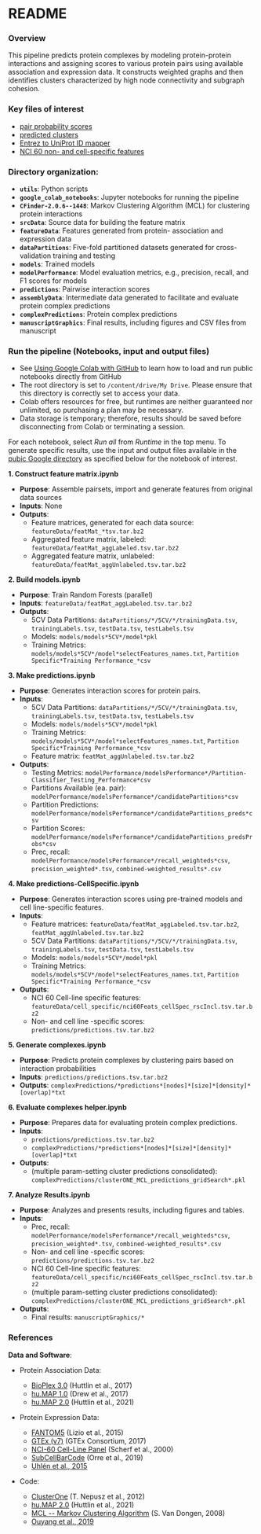 # README

### Overview
This pipeline predicts protein complexes by modeling protein-protein interactions and assigning scores to various
protein pairs using available association and expression data. It constructs weighted graphs and then identifies
clusters characterized by high node connectivity and subgraph cohesion.

### Key files of interest
- [pair probability scores](https://drive.google.com/file/d/1Cn5zRitrl4i1S_WU2DBKCpR1Aj0_bLmb/view?usp=sharing)
- [predicted clusters](https://drive.google.com/file/d/1-INlBd1bCZiYBd7vwJqvjYiBB3QpEoNK/view?usp=sharing)
- [Entrez to UniProt ID mapper](https://drive.google.com/file/d/1tT28krOYbgxQ2S3RtSvuA6cG2SA91AN0/view?usp=sharing)
- [NCI 60 non- and cell-specific features](https://drive.google.com/file/d/1-A66udgX7YWC-Oh7luKY5SzJuhKjPDKR/view?usp=sharing)

### Directory organization:
- **`utils`**: Python scripts
- **`google_colab_notebooks`**: Jupyter notebooks for running the pipeline
- **`CFinder-2.0.6--1448`**: Markov Clustering Algorithm (MCL) for clustering protein interactions
- **`srcData`**: Source data for building the feature matrix
- **`featureData`**: Features generated from protein- association and expression data
- **`dataPartitions`**: Five-fold partitioned datasets generated for cross-validation training and testing
- **`models`**: Trained models
- **`modelPerformance`**: Model evaluation metrics, e.g., precision, recall, and F1 scores for models
- **`predictions`**: Pairwise interaction scores
- **`assemblyData`**: Intermediate data generated to facilitate and evaluate protein complex predictions
- **`complexPredictions`**: Protein complex predictions
- **`manuscriptGraphics`**: Final results, including figures and CSV files from manuscript

### Run the pipeline (Notebooks, input and output files)
- See [Using Google Colab with GitHub](https://colab.research.google.com/github/googlecolab/colabtools/blob/main/notebooks/colab-github-demo.ipynb) to learn how to load and run public notebooks directly from GitHub
- The root directory is set to `/content/drive/My Drive`. Please ensure that this directory is correctly set to access your data.
- Colab offers resources for free, but runtimes are neither guaranteed nor unlimited, so purchasing a plan may be necessary.
- Data storage is temporary; therefore, results should be saved before disconnecting from Colab or terminating a session.

For each notebook, select *Run all* from *Runtime* in the top menu. To generate specific results, use the input and output files available in the [pubic Google directory](https://drive.google.com/drive/folders/1OEa0NVYCYnhOZmRa_pycIlpNx9ySJIea?usp=drive_link) as specified below for the notebook of interest.

**1. Construct feature matrix.ipynb**
- **Purpose**: Assemble pairsets, import and generate features from original data sources
- **Inputs**: None
- **Outputs**:
  - Feature matrices, generated for each data source: `featureData/featMat_*tsv.tar.bz2`
  - Aggregated feature matrix, labeled: `featureData/featMat_aggLabeled.tsv.tar.bz2`
  - Aggregated feature matrix, unlabeled: `featureData/featMat_aggUnlabeled.tsv.tar.bz2`

**2. Build models.ipynb**
- **Purpose**: Train Random Forests (parallel)
- **Inputs**: `featureData/featMat_aggLabeled.tsv.tar.bz2`
- **Outputs**:
  - 5CV Data Partitions: `dataPartitions/*/5CV/*/trainingData.tsv`, `trainingLabels.tsv`, `testData.tsv`, `testLabels.tsv`
  - Models: `models/models*5CV*/model*pkl`
  - Training Metrics: `models/models*5CV*/model*selectFeatures_names.txt`, `Partition Specific*Training Performance_*csv` 

**3. Make predictions.ipynb**
- **Purpose**: Generates interaction scores for protein pairs.
- **Inputs**:
  - 5CV Data Partitions: `dataPartitions/*/5CV/*/trainingData.tsv`, `trainingLabels.tsv`, `testData.tsv`, `testLabels.tsv`
  - Models: `models/models*5CV*/model*pkl`
  - Training Metrics: `models/models*5CV*/model*selectFeatures_names.txt`, `Partition Specific*Training Performance_*csv`
  - Feature matrix: `featMat_aggUnlabeled.tsv.tar.bz2`
- **Outputs**:
  - Testing Metrics: `modelPerformance/modelsPerformance*/Partition-Classifier_Testing_Performance*csv`
  - Partitions Available (ea. pair): `modelPerformance/modelsPerformance*/candidatePartitions*csv`
  - Partition Predictions: `modelPerformance/modelsPerformance*/candidatePartitions_preds*csv`
  - Partition Scores: `modelPerformance/modelsPerformance*/candidatePartitions_predsProbs*csv`
  - Prec, recall: `modelPerformance/modelsPerformance*/recall_weighteds*csv`, `precision_weighted*.tsv`, `combined-weighted_results*.csv`

**4. Make predictions-CellSpecific.ipynb**
- **Purpose**: Generates interaction scores using pre-trained models and cell line-specific features.
- **Inputs**:
  - Feature matrices: `featureData/featMat_aggLabeled.tsv.tar.bz2`, `featMat_aggUnlabeled.tsv.tar.bz2`
  - 5CV Data Partitions: `dataPartitions/*/5CV/*/trainingData.tsv`, `trainingLabels.tsv`, `testData.tsv`, `testLabels.tsv`
  - Models: `models/models*5CV*/model*pkl`
  - Training Metrics: `models/models*5CV*/model*selectFeatures_names.txt`, `Partition Specific*Training Performance_*csv`
- **Outputs**:
  - NCI 60 Cell-line specific features: `featureData/cell_specific/nci60Feats_cellSpec_rscIncl.tsv.tar.bz2`
  - Non- and cell line -specific scores: `predictions/predictions.tsv.tar.bz2`

**5. Generate complexes.ipynb**
- **Purpose**: Predicts protein complexes by clustering pairs based on interaction probabilities
- **Inputs**: `predictions/predictions.tsv.tar.bz2`
- **Outputs**: `complexPredictions/*predictions*[nodes]*[size]*[density]*[overlap]*txt`

**6. Evaluate complexes helper.ipynb**
- **Purpose**: Prepares data for evaluating protein complex predictions.
- **Inputs**:
  - `predictions/predictions.tsv.tar.bz2`
  - `complexPredictions/*predictions*[nodes]*[size]*[density]*[overlap]*txt`
- **Outputs**:
  - (multiple param-setting cluster predictions consolidated): 
  `complexPredictions/clusterONE_MCL_predictions_gridSearch*.pkl`

**7. Analyze Results.ipynb**
- **Purpose**: Analyzes and presents results, including figures and tables.
- **Inputs**:
  - Prec, recall: `modelPerformance/modelsPerformance*/recall_weighteds*csv`, `precision_weighted*.tsv`, `combined-weighted_results*.csv`
  - Non- and cell line -specific scores: `predictions/predictions.tsv.tar.bz2`
  - NCI 60 Cell-line specific features: `featureData/cell_specific/nci60Feats_cellSpec_rscIncl.tsv.tar.bz2`
  - (multiple param-setting cluster predictions consolidated): 
  `complexPredictions/clusterONE_MCL_predictions_gridSearch*.pkl`
- **Outputs**:
  - Final results: `manuscriptGraphics/*`

### References
**Data and Software**:
- Protein Association Data:
    - [BioPlex 3.0](https://bioplex.hms.harvard.edu/data/) (Huttlin et al., 2017)
    - [hu.MAP 1.0](http://hu.proteincomplexes.org/download/) (Drew et al., 2017)
    - [hu.MAP 2.0](http://humap2.proteincomplexes.org/download) (Huttlin et al., 2021)


- Protein Expression Data:
    - [FANTOM5](https://www.proteinatlas.org/download/rna_tissue_fantom.tsv.zip) (Lizio et al., 2015)
    - [GTEx (v7)](https://www.proteinatlas.org/download/rna_tissue_gtex.tsv.zip) (GTEx Consortium, 2017)
    - [NCI-60 Cell-Line Panel](https://www.proteomicsdb.org/proteomicsdb/#projects/35) (Scherf et al., 2000)
    - [SubCellBarCode](https://lehtio-lab.se/subcellbarcode/) (Orre et al., 2019)
    - [Uhlén et al., 2015](https://www.proteinatlas.org/download/rna_transcript.tsv.gz)


- Code:
    - [ClusterOne](https://paccanarolab.org/cluster-one/) (T. Nepusz et al., 2012)
    - [hu.MAP 2.0](https://github.com/marcottelab/protein_complex_maps) (Huttlin et al., 2021)
    - [MCL -- Markov Clustering Algorithm](https://micans.org/mcl/) (S. Van Dongen, 2008)
    - [Ouyang et al., 2019](https://modelzoo.cellprofiling.org)